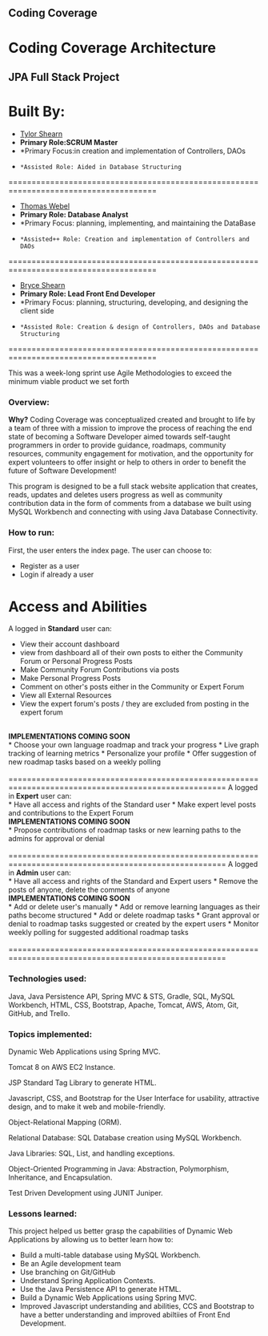 ## Coding Coverage

# Coding Coverage Architecture

## JPA Full Stack Project

Built By:<br>
======================================================================================
* [Tylor Shearn](https://github.com/TylorShearn)
* <b>Primary Role:SCRUM Master</b>
*   *Primary Focus:in creation and implementation of Controllers, DAOs
*     *Assisted Role: Aided in Database Structuring
======================================================================================
* [Thomas Webel](https://github.com/Thwebel)
* <b>Primary Role: Database Analyst</b>
*   *Primary Focus: planning, implementing, and maintaining the DataBase
*     *Assisted++ Role: Creation and implementation of Controllers and DAOs
======================================================================================
* [Bryce Shearn](https://github.com/BryceShearn)
* <b>Primary Role: Lead Front End Developer</b>
*   *Primary Focus: planning, structuring, developing, and designing the client side
*     *Assisted Role: Creation & design of Controllers, DAOs and Database Structuring
======================================================================================

This was a week-long sprint use Agile Methodologies to exceed the minimum viable product we set forth

### Overview:

<b>Why?</b> Coding Coverage was conceptualized created and brought to life by a team of three with a mission to improve the process of reaching the end state of becoming a Software Developer aimed towards self-taught programmers in order to provide guidance, roadmaps, community resources, community engagement for motivation, and the opportunity for expert volunteers to offer insight or help to others in order to benefit the future of Software Development!

This program is designed to be a full stack website application that creates, reads, updates and deletes users progress as well as community contribution data in the form of comments from a database we built using MySQL Workbench and connecting with using Java Database Connectivity.

### How to run:

First, the user enters the index page. The user can choose to:
* Register as a user
* Login if already a user

Access and Abilities
=====================================================================================================
A logged in <b>Standard</b> user can:
<br>
* View their account dashboard
* view from dashboard all of their own posts to either the Community Forum or Personal Progress Posts
* Make Community Forum Contributions via posts
* Make Personal Progress Posts
* Comment on other's posts either in the Community or Expert Forum
* View all External Resources
* View the expert forum's posts / they are excluded from posting in the expert forum
<br>
<b> IMPLEMENTATIONS COMING SOON </b>
<br>
* Choose your own language roadmap and track your progress
* Live graph tracking of learning metrics
* Personalize your profile
* Offer suggestion of new roadmap tasks based on a weekly polling
<br><br>
=====================================================================================================
A logged in <b>Expert</b> user can:
<br>
* Have all access and rights of the Standard user
* Make expert level posts and contributions to the Expert Forum
<br>
<b> IMPLEMENTATIONS COMING SOON </b>
<br>
* Propose contributions of roadmap tasks or new learning paths to the admins for approval or denial
<br><br>
=====================================================================================================
A logged in <b>Admin</b> user can:
<br>
* Have all access and rights of the Standard and Expert users
* Remove the posts of anyone, delete the comments of anyone
<br>
<b> IMPLEMENTATIONS COMING SOON </b>
<br>
* Add or delete user's manually
* Add or remove learning languages as their paths become structured
* Add or delete roadmap tasks
* Grant approval or denial to roadmap tasks suggested or created by the expert users
* Monitor weekly polling for suggested additional roadmap tasks
<br><br>
=====================================================================================================

### Technologies used:

Java, Java Persistence API, Spring MVC & STS, Gradle, SQL, MySQL Workbench, HTML, CSS, Bootstrap, Apache, Tomcat, AWS, Atom, Git, GitHub, and Trello.

### Topics implemented:

Dynamic Web Applications using Spring MVC.

Tomcat 8 on AWS EC2 Instance.

JSP Standard Tag Library to generate HTML.

Javascript, CSS, and Bootstrap for the User Interface for usability, attractive design, and to make it web and mobile-friendly.

Object-Relational Mapping (ORM).

Relational Database: SQL Database creation using MySQL Workbench.

Java Libraries: SQL, List, and handling exceptions.

Object-Oriented Programming in Java: Abstraction, Polymorphism, Inheritance, and Encapsulation.

Test Driven Development using JUNIT Juniper.

### Lessons learned:

This project helped us better grasp the capabilities of Dynamic Web Applications by allowing us to better learn how to:
* Build a multi-table database using MySQL Workbench.
* Be an Agile development team
* Use branching on Git/GitHub
* Understand Spring Application Contexts.
* Use the Java Persistence API to generate HTML.
* Build a Dynamic Web Applications using Spring MVC.
* Improved Javascript understanding and abilities, CCS and Bootstrap to have a better understanding and improved abiltiies of Front End Development.
